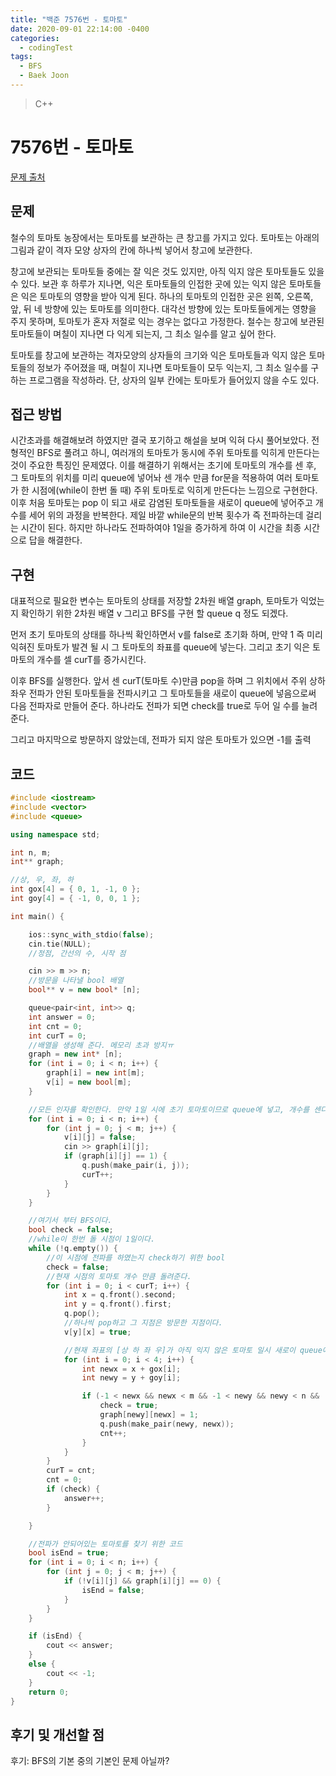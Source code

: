 ```yaml
---
title: "백준 7576번 - 토마토"
date: 2020-09-01 22:14:00 -0400
categories: 
  - codingTest
tags:
  - BFS
  - Baek Joon
---
```


> C++ 

7576번 - 토마토
=============
 
[문제 출처](https://www.acmicpc.net/problem/7576)
## 문제
철수의 토마토 농장에서는 토마토를 보관하는 큰 창고를 가지고 있다. 토마토는 아래의 그림과 같이 격자 모양 상자의 칸에 하나씩 넣어서 창고에 보관한다. 

창고에 보관되는 토마토들 중에는 잘 익은 것도 있지만, 아직 익지 않은 토마토들도 있을 수 있다. 보관 후 하루가 지나면, 익은 토마토들의 인접한 곳에 있는 익지 않은 토마토들은 익은 토마토의 영향을 받아 익게 된다. 하나의 토마토의 인접한 곳은 왼쪽, 오른쪽, 앞, 뒤 네 방향에 있는 토마토를 의미한다. 대각선 방향에 있는 토마토들에게는 영향을 주지 못하며, 토마토가 혼자 저절로 익는 경우는 없다고 가정한다. 철수는 창고에 보관된 토마토들이 며칠이 지나면 다 익게 되는지, 그 최소 일수를 알고 싶어 한다.

토마토를 창고에 보관하는 격자모양의 상자들의 크기와 익은 토마토들과 익지 않은 토마토들의 정보가 주어졌을 때, 며칠이 지나면 토마토들이 모두 익는지, 그 최소 일수를 구하는 프로그램을 작성하라. 단, 상자의 일부 칸에는 토마토가 들어있지 않을 수도 있다.

## 접근 방법 
시간초과를 해결해보려 하였지만 결국 포기하고 해설을 보며 익혀 다시 풀어보았다.
전형적인 BFS로 풀려고 하니, 여러개의 토마토가 동시에 주위 토마토를 익히게 만든다는 것이 주요한 특징인 문제였다.
이를 해결하기 위해서는 초기에 토마토의 개수를 센 후, 그 토마토의 위치를 미리 queue에 넣어놔 
센 개수 만큼 for문을 적용하여 여러 토마토가 한 시점에(while이 한번 돌 때) 주위 토마토로 익히게 만든다는 느낌으로 구현한다.
이후 처음 토마토는 pop 이 되고 새로 감염된 토마토들을 새로이 queue에 넣어주고 개수를 세어 위의 과정을 반복한다.
제일 바깥 while문의 반복 횟수가 즉 전파하는데 걸리는 시간이 된다. 하지만 하나라도 전파하여야 1일을 증가하게 하여 이 시간을 최종 시간으로 답을 해결한다.

## 구현
대표적으로 필요한 변수는 토마토의 상태를 저장할 2차원 배열 graph, 토마토가 익었는지 확인하기 위한 2차원 배열 v
그리고 BFS를 구현 할 queue q 정도 되겠다.

먼저 초기 토마토의 상태를 하나씩 확인하면서 v를 false로 초기화 하며, 만약 1 즉 미리 익혀진 토마토가 발견 될 시
그 토마토의 좌표를 queue에 넣는다. 그리고 초기 익은 토마토의 개수를 셀 curT를 증가시킨다.

이후 BFS를 실행한다.
앞서 센 curT(토마토 수)만큼 pop을 하며 그 위치에서 주위 상하좌우 전파가 안된 토마토들을 전파시키고 
그 토마토들을 새로이 queue에 넣음으로써 다음 전파자로 만들어 준다.
하나라도 전파가 되면 check를 true로 두어 일 수를 늘려준다.

그리고 마지막으로 방문하지 않았는데, 전파가 되지 않은 토마토가 있으면 -1를 출력

## 코드 
```c++
#include <iostream>
#include <vector>
#include <queue>

using namespace std;

int n, m;
int** graph;

//상, 우, 좌, 하
int gox[4] = { 0, 1, -1, 0 };
int goy[4] = { -1, 0, 0, 1 };

int main() {

	ios::sync_with_stdio(false);
	cin.tie(NULL);
	//정점, 간선의 수, 시작 점

	cin >> m >> n;
	//방문을 나타낼 bool 배열
	bool** v = new bool* [n];

	queue<pair<int, int>> q;
	int answer = 0;
	int cnt = 0;
	int curT = 0;
	//배열을 생성해 준다. 메모리 초과 방지ㅠ
	graph = new int* [n];
	for (int i = 0; i < n; i++) {
		graph[i] = new int[m];
		v[i] = new bool[m];
	}

	//모든 인자를 확인한다. 만약 1일 시에 초기 토마토이므로 queue에 넣고, 개수를 센다.
	for (int i = 0; i < n; i++) {
		for (int j = 0; j < m; j++) {
			v[i][j] = false;
			cin >> graph[i][j];
			if (graph[i][j] == 1) {
				q.push(make_pair(i, j));
				curT++;
			}
		}
	}

	//여기서 부터 BFS이다.
	bool check = false;
	//while이 한번 돌 시점이 1일이다.
	while (!q.empty()) {
		//이 시점에 전파를 하였는지 check하기 위한 bool
		check = false;
		//현재 시점의 토마토 개수 만큼 돌려준다.
		for (int i = 0; i < curT; i++) {
			int x = q.front().second;
			int y = q.front().first;
			q.pop();
			//하나씩 pop하고 그 지점은 방문한 지점이다.
			v[y][x] = true;

			//현재 좌표의 [상 하 좌 우]가 아직 익지 않은 토마토 일시 새로이 queue에 넣고, 개수를 센다.
			for (int i = 0; i < 4; i++) {
				int newx = x + gox[i];
				int newy = y + goy[i];

				if (-1 < newx && newx < m && -1 < newy && newy < n && !v[newy][newx] && graph[newy][newx] == 0) {
					check = true;
					graph[newy][newx] = 1;
					q.push(make_pair(newy, newx));
					cnt++;
				}
			}
		}
		curT = cnt;
		cnt = 0;
		if (check) {
			answer++;
		}

	}

	//전파가 안되어있는 토마토를 찾기 위한 코드
	bool isEnd = true;
	for (int i = 0; i < n; i++) {
		for (int j = 0; j < m; j++) {
			if (!v[i][j] && graph[i][j] == 0) {
				isEnd = false;
			}
		}
	}

	if (isEnd) {
		cout << answer;
	}
	else {
		cout << -1;
	}
	return 0;
}
```

## 후기 및 개선할 점

후기:
BFS의 기본 중의 기본인 문제 아닐까?